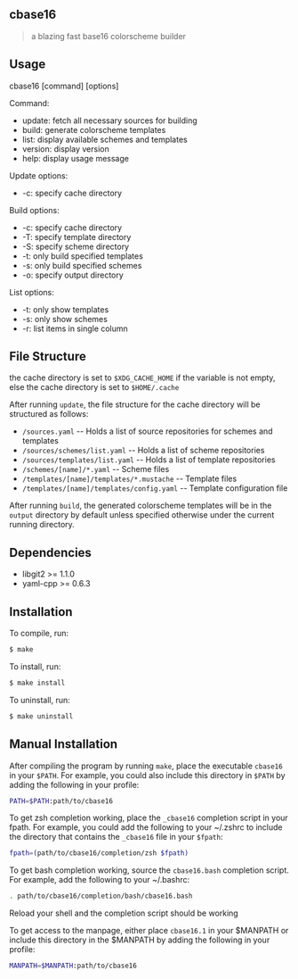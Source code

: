 ## cbase16

> a blazing fast base16 colorscheme builder

## Usage

cbase16 \[command\] \[options\]

Command:

- update: fetch all necessary sources for building
- build: generate colorscheme templates
- list: display available schemes and templates
- version: display version
- help: display usage message

Update options:
- -c: specify cache directory

Build options:
- -c: specify cache directory
- -T: specify template directory
- -S: specify scheme directory
- -t: only build specified templates
- -s: only build specified schemes
- -o: specify output directory

List options:
- -t: only show templates
- -s: only show schemes
- -r: list items in single column

## File Structure

the cache directory is set to `$XDG_CACHE_HOME` if the variable is not empty,
else the cache directory is set to `$HOME/.cache`

After running `update`, the file structure for the cache directory will be
structured as follows:

- `/sources.yaml` -- Holds a list of source repositories for schemes and templates
- `/sources/schemes/list.yaml` -- Holds a list of scheme repositories
- `/sources/templates/list.yaml` -- Holds a list of template repositories
- `/schemes/[name]/*.yaml` -- Scheme files
- `/templates/[name]/templates/*.mustache` -- Template files
- `/templates/[name]/templates/config.yaml` -- Template configuration file

After running `build`, the generated colorscheme templates will be in the
`output` directory by default unless specified otherwise under the current
running directory.

## Dependencies

- libgit2 >= 1.1.0
- yaml-cpp >= 0.6.3

## Installation

To compile, run:

``` sh
$ make
```

To install, run:

``` sh
$ make install
```

To uninstall, run:

``` sh
$ make uninstall
```

## Manual Installation

After compiling the program by running `make`, place the executable `cbase16`
in your `$PATH`. For example, you could also include this directory in `$PATH` by
adding the following in your profile:

``` sh
PATH=$PATH:path/to/cbase16
```

To get zsh completion working, place the `_cbase16` completion script in your
fpath. For example, you could add the following to your ~/.zshrc to include the
directory that contains the `_cbase16` file in your `$fpath`:

``` sh
fpath=(path/to/cbase16/completion/zsh $fpath)
```

To get bash completion working, source the `cbase16.bash` completion script.
For example, add the following to your ~/.bashrc:

``` sh
. path/to/cbase16/completion/bash/cbase16.bash
```

Reload your shell and the completion script should be working

To get access to the manpage, either place `cbase16.1` in your $MANPATH or
include this directory in the $MANPATH by adding the following in your profile:

``` sh
MANPATH=$MANPATH:path/to/cbase16
```

